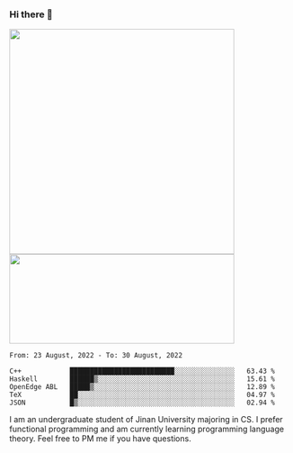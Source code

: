 ### Hi there 👋

<!--
**pe200012/pe200012** is a ✨ _special_ ✨ repository because its `README.md` (this file) appears on your GitHub profile.

Here are some ideas to get you started:

- 🔭 I’m currently working on ...
- 🌱 I’m currently learning ...
- 👯 I’m looking to collaborate on ...
- 🤔 I’m looking for help with ...
- 💬 Ask me about ...
- 📫 How to reach me: ...
- 😄 Pronouns: ...
- ⚡ Fun fact: ...
-->
<p>
    <img width="400em" src="https://github-readme-stats.vercel.app/api?username=pe200012&show_icons=true&icon_color=f44336&title_color=757de8">
    <img width="400em" height="159em" src="https://github-readme-stats.vercel.app/api/top-langs/?username=pe200012&hide=html,cmake,css&title_color=757de8&layout=compact">
</p>

<!--START_SECTION:waka-->
```text
From: 23 August, 2022 - To: 30 August, 2022

C++            ██████████████████████████░░░░░░░░░░░░░░░   63.43 % 
Haskell        ██████▒░░░░░░░░░░░░░░░░░░░░░░░░░░░░░░░░░░   15.61 % 
OpenEdge ABL   █████▒░░░░░░░░░░░░░░░░░░░░░░░░░░░░░░░░░░░   12.89 % 
TeX            ██░░░░░░░░░░░░░░░░░░░░░░░░░░░░░░░░░░░░░░░   04.97 % 
JSON           █▒░░░░░░░░░░░░░░░░░░░░░░░░░░░░░░░░░░░░░░░   02.94 % 
```
<!--END_SECTION:waka-->

I am an undergraduate student of Jinan University majoring in CS. I prefer functional programming and am currently learning programming language theory. Feel free to PM me if you have questions.
